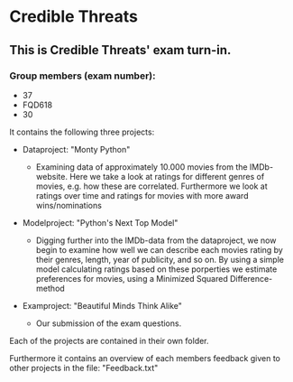 # Credible Threats
## This is Credible Threats' exam turn-in.
### Group members (exam number):
* 37
* FQD618
* 30

It contains the following three projects:
* Dataproject: "Monty Python"
	* Examining data of approximately 10.000 movies from the IMDb-website. Here we take a look at ratings for different genres of movies, e.g. how these are correlated. Furthermore we look at ratings over time and ratings for movies with more award wins/nominations

* Modelproject: "Python's Next Top Model"
	* Digging further into the IMDb-data from the dataproject, we now begin to examine how well we can describe each movies rating by their genres, length, year of publicity, and so on. By using a simple model calculating ratings based on these porperties we estimate preferences for movies, using a Minimized Squared Difference-method

* Examproject: "Beautiful Minds Think Alike"
	* Our submission of the exam questions. 

Each of the projects are contained in their own folder.

Furthermore it contains an overview of each members feedback given to other projects in the file: "Feedback.txt"